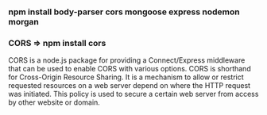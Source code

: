 ### npm install body-parser cors mongoose express nodemon morgan

### CORS => npm install cors

CORS is a node.js package for providing a Connect/Express middleware that can be used to enable CORS with various options.
CORS is shorthand for Cross-Origin Resource Sharing. It is a mechanism to allow or restrict requested resources on a web server depend on where the HTTP request was initiated. This policy is used to secure a certain web server from access by other website or domain.
